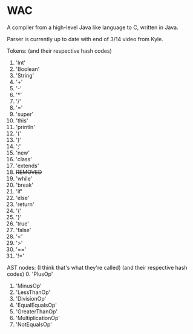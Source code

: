# WAC
A compiler from a high-level Java like language to C, written in Java.

Parser is currently up to date with end of 3/14 video from Kyle.

Tokens:
(and their respective hash codes)
1. 'Int'
2. 'Boolean'
3. 'String'
4. '+'
5. '-'
6. '*'
7. '/'
8. '='
9. 'super'
10. 'this'
11. 'println'
12. '('
13. ')'
14. ';'
15. 'new'
16. 'class'
17. 'extends'
18. ~~REMOVED~~
19. 'while'
20. 'break'
21. 'if'
22. 'else'
23. 'return'
24. '{'
25. '}'
26. 'true'
27. 'false'
28. '<'
29. '>'
30. '=='
31. '!='

AST nodes: (I think that's what they're called)
(and their respective hash codes)
0. 'PlusOp'
1. 'MinusOp'
2. 'LessThanOp'
3. 'DivisionOp'
4. 'EqualEqualsOp'
5. 'GreaterThanOp'
6. 'MultiplicationOp'
7. 'NotEqualsOp'
